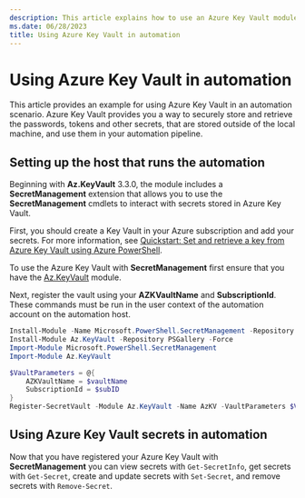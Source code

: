 ```yaml
---
description: This article explains how to use an Azure Key Vault module, as a SecretManagement extension vault, in an automation scenario to securely retrieve and use passwords or other secret material.
ms.date: 06/28/2023
title: Using Azure Key Vault in automation
---
```

# Using Azure Key Vault in automation

This article provides an example for using Azure Key Vault in an automation scenario. Azure Key
Vault provides you a way to securely store and retrieve the passwords, tokens and other secrets, that are stored outside of the local machine, and use them
in your automation pipeline.

## Setting up the host that runs the automation

Beginning with **Az.KeyVault** 3.3.0, the module includes a **SecretManagement** extension that
allows you to use the **SecretManagement** cmdlets to interact with secrets stored in Azure Key
Vault.

First, you should create a Key Vault in your Azure subscription and add your secrets. For more
information, see
[Quickstart: Set and retrieve a key from Azure Key Vault using Azure PowerShell][azkv-quick].

To use the Azure Key Vault with **SecretManagement** first ensure that you have the
[Az.KeyVault][Az.KeyVault] module.

Next, register the vault using your **AZKVaultName** and **SubscriptionId**. These commands must be
run in the user context of the automation account on the automation host.

```powershell
Install-Module -Name Microsoft.PowerShell.SecretManagement -Repository PSGallery -Force
Install-Module Az.KeyVault -Repository PSGallery -Force
Import-Module Microsoft.PowerShell.SecretManagement
Import-Module Az.KeyVault

$VaultParameters = @{
    AZKVaultName = $vaultName
    SubscriptionId = $subID
}
Register-SecretVault -Module Az.KeyVault -Name AzKV -VaultParameters $VaultParameters
```

## Using Azure Key Vault secrets in automation

Now that you have registered your Azure Key Vault with **SecretManagement** you can view secrets
with `Get-SecretInfo`, get secrets with `Get-Secret`, create and update secrets with `Set-Secret`,
and remove secrets with `Remove-Secret`.

<!-- reference links -->
[azkv-quick]: /azure/key-vault/keys/quick-create-powershell
[Az.KeyVault]: https://www.powershellgallery.com/packages/Az.KeyVault

